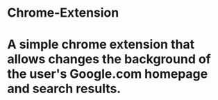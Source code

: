 # Chrome-Extension

# A simple chrome extension that allows changes the background of the user's Google.com homepage and search results. 